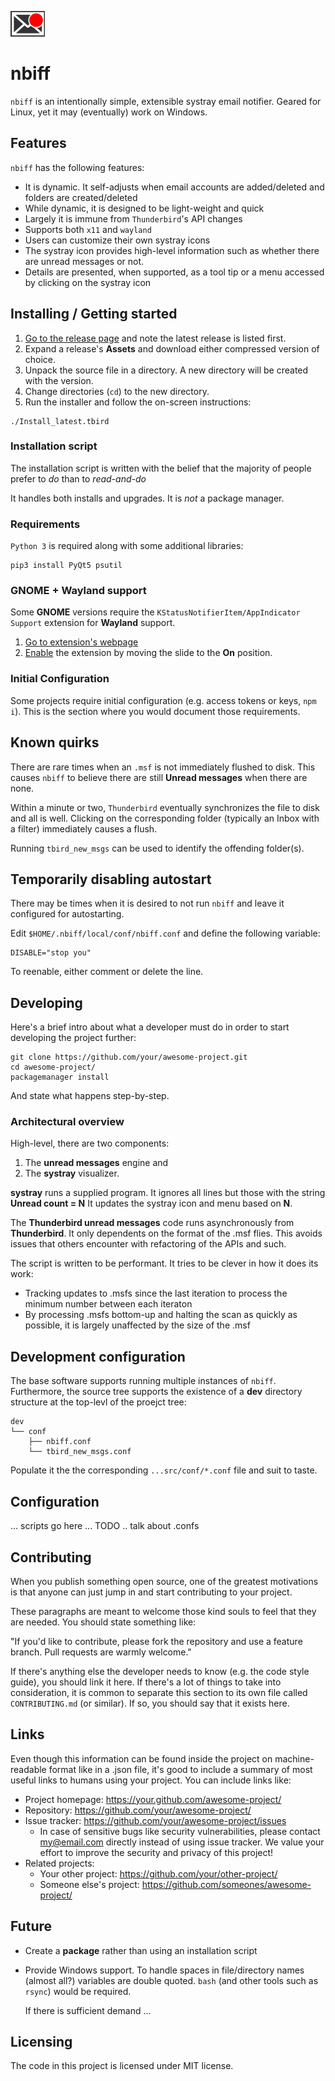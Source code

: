 ![nbiff logo](doc/logo.png)
# nbiff 

`nbiff` is an intentionally simple, extensible systray email
notifier. Geared for Linux, yet it may (eventually) work on Windows.

## Features

`nbiff` has the following features:

- It is dynamic.  It self-adjusts when email accounts are
  added/deleted and folders are created/deleted
- While dynamic, it is designed to be light-weight and quick
- Largely it is immune from `Thunderbird`'s API changes
- Supports both `x11` and `wayland`
- Users can customize their own systray icons
- The systray icon provides high-level information such as whether
  there are unread messages or not.  
- Details are presented, when supported, as a tool tip or a menu
  accessed by clicking on the systray icon
  
## Installing / Getting started

1. [Go to the release
   page](https://github.com/pablo-blueoakdb/nbiff/releases) and note
   the latest release is listed first.
2. Expand a release's **Assets** and download either compressed
   version of choice.
3. Unpack the source file in a directory.  A new directory will be
   created with the version.
4. Change directories (`cd`) to the new directory.
5. Run the installer and follow the on-screen instructions:

```shell
./Install_latest.tbird
```

### Installation script

The installation script is written with the belief that the majority
of people prefer to *do* than to *read-and-do*

It handles both installs and upgrades.  It is *not* a package
manager.

### Requirements

`Python 3` is required along with some additional libraries:

```
pip3 install PyQt5 psutil
```

### GNOME + Wayland support

Some **GNOME** versions require the `KStatusNotifierItem/AppIndicator
Support` extension for **Wayland** support. 


1. [Go to extension's webpage](https://extensions.gnome.org/extension/615/appindicator-support)
2. [Enable](doc/KStatusNotifierItem.png) the extension by moving the
   slide to the **On** position.

### Initial Configuration

Some projects require initial configuration (e.g. access tokens or keys, `npm i`).
This is the section where you would document those requirements.

## Known quirks

There are rare times when an `.msf` is not immediately flushed to disk.
This causes `nbiff` to believe there are still **Unread messages**
when there are none.

Within a minute or two, `Thunderbird` eventually synchronizes the file
to disk and all is well.  Clicking on the corresponding folder
(typically an Inbox with a filter) immediately causes a flush.

Running `tbird_new_msgs` can be used to identify the offending
folder(s).

## Temporarily disabling autostart

There may be times when it is desired to not run `nbiff` and leave it
configured for autostarting.

Edit `$HOME/.nbiff/local/conf/nbiff.conf` and define the following variable:

```
DISABLE="stop you"
```

To reenable, either comment or delete the line.

## Developing

Here's a brief intro about what a developer must do in order to start developing
the project further:

```shell
git clone https://github.com/your/awesome-project.git
cd awesome-project/
packagemanager install
```

And state what happens step-by-step.

### Architectural overview

High-level, there are two components:

1. The **unread messages** engine and
2. The **systray** visualizer.

**systray** runs a supplied program.  It ignores all lines but those
with the string **Unread count = N**  It updates the systray icon and
menu based on **N**.

The **Thunderbird unread messages** code runs asynchronously from
**Thunderbird**.  It only dependents on the format of the .msf flies.
This avoids issues that others encounter with refactoring of the APIs
and such.

The script is written to be performant.  It tries to be clever in how
it does its work:

- Tracking updates to .msfs since the last iteration to process the
  minimum number between each iteraton
- By processing .msfs bottom-up and halting the scan as quickly as
  possible, it is largely unaffected by the size of the .msf

## Development configuration
The base software supports running multiple instances of `nbiff`.
Furthermore, the source tree supports the existence of a **dev**
directory structure at the top-levl of the proejct tree:

```
dev
└── conf
    ├── nbiff.conf
    └── tbird_new_msgs.conf
```

Populate it the the corresponding `...src/conf/*.conf` file and suit
to taste.

## Configuration

... scripts go here ... TODO
.. talk about .confs

## Contributing

When you publish something open source, one of the greatest motivations is that
anyone can just jump in and start contributing to your project.

These paragraphs are meant to welcome those kind souls to feel that they are
needed. You should state something like:

"If you'd like to contribute, please fork the repository and use a feature
branch. Pull requests are warmly welcome."

If there's anything else the developer needs to know (e.g. the code style
guide), you should link it here. If there's a lot of things to take into
consideration, it is common to separate this section to its own file called
`CONTRIBUTING.md` (or similar). If so, you should say that it exists here.

## Links

Even though this information can be found inside the project on machine-readable
format like in a .json file, it's good to include a summary of most useful
links to humans using your project. You can include links like:

- Project homepage: https://your.github.com/awesome-project/
- Repository: https://github.com/your/awesome-project/
- Issue tracker: https://github.com/your/awesome-project/issues
  - In case of sensitive bugs like security vulnerabilities, please contact
    my@email.com directly instead of using issue tracker. We value your effort
    to improve the security and privacy of this project!
- Related projects:
  - Your other project: https://github.com/your/other-project/
  - Someone else's project: https://github.com/someones/awesome-project/

## Future

* Create a **package** rather than using an installation script
* Provide Windows support.  To handle spaces in file/directory names
  (almost all?) variables are double quoted.  `bash` (and other tools
  such as `rsync`) would be required.

  If there is sufficient demand ...

## Licensing

The code in this project is licensed under MIT license.
